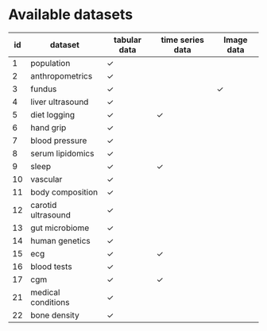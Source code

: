 # Available datasets


|   id | dataset            | tabular data   | time series data   | Image data   |
|------|--------------------|----------------|--------------------|--------------|
|    1 | population         | ✓              |                    |              |
|    2 | anthropometrics    | ✓              |                    |              |
|    3 | fundus             | ✓              |                    | ✓            |
|    4 | liver ultrasound   | ✓              |                    |              |
|    5 | diet logging       | ✓              | ✓                  |              |
|    6 | hand grip          | ✓              |                    |              |
|    7 | blood pressure     | ✓              |                    |              |
|    8 | serum lipidomics   | ✓              |                    |              |
|    9 | sleep              | ✓              | ✓                  |              |
|   10 | vascular           | ✓              |                    |              |
|   11 | body composition   | ✓              |                    |              |
|   12 | carotid ultrasound | ✓              |                    |              |
|   13 | gut microbiome     | ✓              |                    |              |
|   14 | human genetics     | ✓              |                    |              |
|   15 | ecg                | ✓              | ✓                  |              |
|   16 | blood tests        | ✓              |                    |              |
|   17 | cgm                | ✓              | ✓                  |              |
|   21 | medical conditions | ✓              |                    |              |
|   22 | bone density       | ✓              |                    |              |
